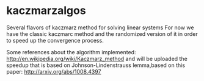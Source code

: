 kaczmarzalgos
=============

Several flavors of kaczmarz method for solving linear systems
For now we have the classic kaczmarc method and the randomized version of it in order to speed up the convergence process.

Some references about the algorithm implemented:
http://en.wikipedia.org/wiki/Kaczmarz_method
and will be uploaded the speedup that is based on Johnson-Lindenstrauss lemma,based on this paper:
http://arxiv.org/abs/1008.4397
